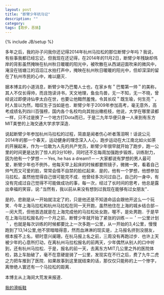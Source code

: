 ```yaml
---
layout: post
title: "断臂少年杭马记"
description: ""
category: 
tags: [跑步，恶搞]
---
```

{% include JB/setup %}

多年之后，我的孙子问我你还记得2014年杭州马拉松的那位断臂少年吗？我说，有些事我都已经忘记，但我现在还记得，在2014年的11月2日，断臂少年残缺却伟岸的背影虽然掩映在杭州秋日暖暖的阳光中，被吹散在从西湖迎面吹来的微风中，淹没在钱塘江的滔滔江水拍打声中，掩映在杭州秋日暖暖的阳光中，但却深深的留在了杭州市民的心中，难以磨灭．

据本博主的小道消息，断臂少年乃巴蜀人士也，在家乡有＂巴蜀第一帅＂的美称，其人不仅长得帅，而且饱读诗书，天文地理，鱼虫鸟兽，无一不知，无一不晓，曾经说过即便诗仙李太白在世，也要让他黯然羞愧，令其长叹＂既生瑜，何生亮＂，时人皆以为然，暗叹生子当如是也．断臂少年于2009年参加高考，毫无意外，高考成绩名列四川百强榜，国内各个名校均向其抛出橄榄枝，他说，大学在哪里读都一样，只不过是换了一个地方打Dota而已，于是二九年华便只身一人来到有东方MIT美誉的上海交通大学求学深造．

说起断臂少年参加杭州马拉松的过程，简直是闻者伤心听者落泪啊！话说公元2014年的那一个春天，运动健身的理念深入人心，跑步运动在大江南北如火如荼的开展起来，作为一位敢为人先的共产党员，断臂少年很早就开始了跑步，跑一公里的时间更是达到了惊人的3分10秒，同时还不忘每周加强跑步锻炼，训练耐力，因为他有一个梦想－－Yes, he has a dream!!－－大家都说有梦想的男人最可爱，断臂少年也不例外，他每天早上起床的时候都要照镜子，微微一笑，看着自己帅气而又可爱的脸，常常会情不自禁的脸红起来．是的，他有一个梦想，他想参加马拉松，虽然他觉得自己很可能完不成．他曾经多次问过自己，自己的一身中，有没有完成过自己觉得不可能做成功的事，每一次，经过了长时间的思考，他总是露出幸福的笑容，说:"当然有，我以前从来没有想到过我现在能够有过女朋友"．

是的，悲剧是从一开始就注定了的，只是他还是不知道命运会跟他开这么一个玩笑．今年上海马拉松和杭州马拉松在同一天开跑，虽然他住在上海的城乡结合部－－闵大荒，但他首选就是在上海完成他的马拉松处女跑，喔不，是处男跑．于是早在上海马拉松报名的一个月之前，断臂少年就开始了紧张的训练－－＇一公里计划＇，也就是每次训练的时候都要比上一次多跑一公里，从一开始的3,4公里，慢慢跑到了13,14公里,他不禁暗暗得意，然而血淋淋的现实是，上马报名挤到没朋友，根本报不上名，顿时意兴阑珊，在杭马报上名之前，三周没有再跑过步．也许上天被少年的心意所打动，在离杭州马拉松报名的前两天，少年偶然从别人的口中听到，还有杭州马拉松．于是，报名的前一天，去离东方MIT几公里之外的医院体检，路上车胎破了，毫不在意硬是骑了一公里，发现实在不行之后，费了九牛二虎之力把车推到了医院．如果故事到这里就结束的话，那仅仅只能称的上一个惨字，离惨绝人寰还有一个马拉松的距离．

本博主从上海闵大荒发来报道．

[我的滑板鞋](http://music.163.com/#/song?id=28605055)
